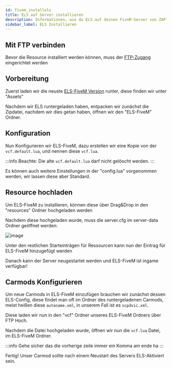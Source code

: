 ```yaml
---
id: fivem_installels
title: ELS auf Server installieren
description: Informationen, wie du ELS auf deinen FiveM-Server von ZAP-Hosting installieren kannst - ZAP-Hosting.com Dokumentationen
sidebar_label: ELS Installieren
---
```


## Mit FTP verbinden

Bevor die Resource installiert werden können, muss der [FTP-Zugang](gameserver_ftpaccess.md) eingerichtet werden

## Vorbereitung

Zuerst laden wir die neuste [ELS-FiveM Version](https://github.com/MrDaGree/ELS-FiveM/releases/latest) runter, diese finden wir unter "Assets"

Nachdem wir ELS runtergeladen haben, entpacken wir zunächst die Zipdatei, nachdem wir dies getan haben, öffnen wir den "ELS-FiveM" Ordner.

## Konfiguration

Nun Konfigurieren wir ELS-FiveM, dazu erstellen wir eine Kopie von der `vcf.default.lua`, und nennen diese `vcf.lua`.

:::info
Beachte: Die alte `vcf.default.lua` darf nicht gelöscht werden.
:::

Es können auch weitere Einstellungen in der "config.lua" vorgenommen werden, wir lassen diese aber Standard.

## Resource hochladen

Um ELS-FiveM zu installieren, können diese über Drag&Drop in den "resources" Ordner hochgeladen werden

Nachdem diese hochgeladen wurde, muss die server.cfg im server-data Ordner geöffnet werden:

![image](https://user-images.githubusercontent.com/13604413/159167045-d0e3d23b-9fd9-4bf8-a7ef-eb018b71b11d.png)

Unter den restlichen Starteinträgen für Ressourcen kann nun der Eintrag für ELS-FiveM hinzugefügt werden

Danach kann der Server neugestartet werden und ELS-FiveM ist ingame verfügbar!


## Carmods Konfigurieren

Um neue Carmods in ELS-FiveM einzufügen brauchen wir zunächst dessen ELS-Config, diese findet man oft im Ordner des runtergeladenen Carmods, meist heißen diese `autoname.xml`, in unserem Fall ist es `scpdvic.xml`.

Diese laden wir nun in den "vcf" Ordner unseres ELS-FiveM Ordners über FTP Hoch.

Nachdem die Datei hochgeladen wurde, öffnen wir nun die `vcf.lua` Datei, im ELS-FiveM Ordner.

:::info
Gehe sicher das die vorherige zeile immer ein Komma am ende ha
:::

Fertig! Unser Carmod sollte nach einem Neustart des Servers ELS-Aktiviert sein.
